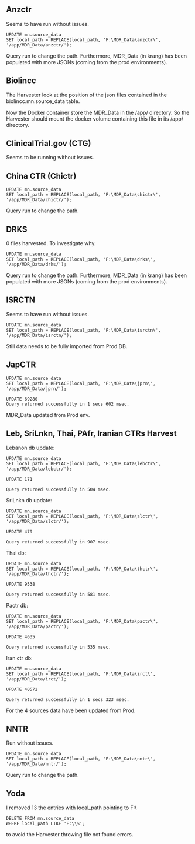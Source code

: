 ## Anzctr

Seems to have run without issues.

```
UPDATE mn.source_data
SET local_path = REPLACE(local_path, 'F:\MDR_Data\anzctr\', '/app/MDR_Data/anzctr/');
```
Query run to change the path.
Furthermore, MDR_Data (in krang) has been populated with more JSONs (coming from the prod environments).

## Biolincc
The Harvester look at the position of the json files contained in the biolincc.mn.source_data table.

Now the Docker container store the MDR_Data in the /app/ directory.
So the Harvester should mount the docker volume containing this file in its /app/ directory.

## ClinicalTrial.gov (CTG)

Seems to be running without issues.

## China CTR (Chictr)
```
UPDATE mn.source_data
SET local_path = REPLACE(local_path, 'F:\MDR_Data\chictr\', '/app/MDR_Data/chictr/');
```

Query run to change the path.

## DRKS

0 files harvested. To investigate why.

```
UPDATE mn.source_data
SET local_path = REPLACE(local_path, 'F:\MDR_Data\drks\', '/app/MDR_Data/drks/');
```
Query run to change the path.
Furthermore, MDR_Data (in krang) has been populated with more JSONs (coming from the prod environments).

## ISRCTN

Seems to have run without issues.

```
UPDATE mn.source_data
SET local_path = REPLACE(local_path, 'F:\MDR_Data\isrctn\', '/app/MDR_Data/isrctn/');
```
Still data needs to be fully imported from Prod DB.

## JapCTR

```
UPDATE mn.source_data
SET local_path = REPLACE(local_path, 'F:\MDR_Data\jprn\', '/app/MDR_Data/jprn/');
```
```
UPDATE 69280
Query returned successfully in 1 secs 602 msec.
```
MDR_Data updated from Prod env.

## Leb, SriLnkn, Thai, PAfr, Iranian CTRs Harvest

Lebanon db update:
```
UPDATE mn.source_data
SET local_path = REPLACE(local_path, 'F:\MDR_Data\lebctr\', '/app/MDR_Data/lebctr/');
```
```
UPDATE 171

Query returned successfully in 504 msec.
```

SriLnkn db update:

```
UPDATE mn.source_data
SET local_path = REPLACE(local_path, 'F:\MDR_Data\slctr\', '/app/MDR_Data/slctr/');
```

```
UPDATE 479

Query returned successfully in 907 msec.
```

Thai db:

```
UPDATE mn.source_data
SET local_path = REPLACE(local_path, 'F:\MDR_Data\thctr\', '/app/MDR_Data/thctr/');
```

```
UPDATE 9538

Query returned successfully in 581 msec.
```

Pactr db:

```
UPDATE mn.source_data
SET local_path = REPLACE(local_path, 'F:\MDR_Data\pactr\', '/app/MDR_Data/pactr/');
```

```
UPDATE 4635

Query returned successfully in 535 msec.
```

Iran ctr db:

```
UPDATE mn.source_data
SET local_path = REPLACE(local_path, 'F:\MDR_Data\irct\', '/app/MDR_Data/irct/');
```

```
UPDATE 40572

Query returned successfully in 1 secs 323 msec.
```

For the 4 sources data have been updated from Prod.

## NNTR

Run without issues.
```
UPDATE mn.source_data
SET local_path = REPLACE(local_path, 'F:\MDR_Data\nntr\', '/app/MDR_Data/nntr/');
```
Query run to change the path.

## Yoda

I removed 13 the entries with local_path pointing to F:\

```
DELETE FROM mn.source_data
WHERE local_path LIKE 'F:\\%';
```
to avoid the Harvester throwing file not found errors.
